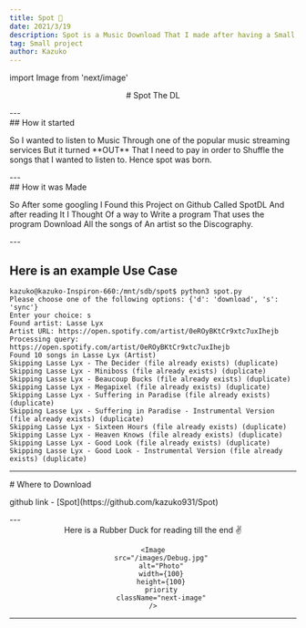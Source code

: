 ```yaml
---
title: Spot 🎵
date: 2021/3/19
description: Spot is a Music Download That I made after having a Small issue with music streaming websites.
tag: Small project
author: Kazuko
---
```


import Image from 'next/image'

<section className="element">
    <center>
        <p>
            # Spot The DL
        </p>
    </center>
---

</section>

<section className="element">
    ## How it started
    <p>
        So I wanted to listen to Music Through one of the popular music streaming services But it turned **OUT** That I need to pay in order to Shuffle the songs that I wanted to listen to. Hence spot was born. 
    </p>
---
</section>

<section className="element">
    ## How it was Made
    <p>
    So After some googling I Found this Project on Github Called SpotDL And after reading It I Thought Of a way to Write a program That uses the program Download All the songs of An artist so the Discography.
    </p>
---
</section>

<section className="element">

# Here is an example Use Case

```
kazuko@kazuko-Inspiron-660:/mnt/sdb/spot$ python3 spot.py
Please choose one of the following options: {'d': 'download', 's': 'sync'}
Enter your choice: s
Found artist: Lasse Lyx
Artist URL: https://open.spotify.com/artist/0eROyBKtCr9xtc7uxIhejb
Processing query: https://open.spotify.com/artist/0eROyBKtCr9xtc7uxIhejb
Found 10 songs in Lasse Lyx (Artist)
Skipping Lasse Lyx - The Decider (file already exists) (duplicate)
Skipping Lasse Lyx - Miniboss (file already exists) (duplicate)
Skipping Lasse Lyx - Beaucoup Bucks (file already exists) (duplicate)
Skipping Lasse Lyx - Megapixel (file already exists) (duplicate)
Skipping Lasse Lyx - Suffering in Paradise (file already exists) (duplicate)
Skipping Lasse Lyx - Suffering in Paradise - Instrumental Version (file already exists) (duplicate)
Skipping Lasse Lyx - Sixteen Hours (file already exists) (duplicate)
Skipping Lasse Lyx - Heaven Knows (file already exists) (duplicate)
Skipping Lasse Lyx - Good Look (file already exists) (duplicate)
Skipping Lasse Lyx - Good Look - Instrumental Version (file already exists) (duplicate)
```
---
</section>

<section className="element">
# Where to Download
<p>
github link - [Spot](https://github.com/kazuko931/Spot)
</p>
---
</section>

<section className="element">
<center>
    Here is a Rubber Duck for reading till the end ✌️

    <Image
        src="/images/Debug.jpg"
        alt="Photo"
        width={100}
        height={100}
        priority
        className="next-image"
    />
---
</center>
</section>
